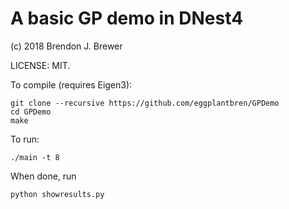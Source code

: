 A basic GP demo in DNest4
=========================

(c) 2018 Brendon J. Brewer

LICENSE: MIT.

To compile (requires Eigen3):

```
git clone --recursive https://github.com/eggplantbren/GPDemo
cd GPDemo
make
```

To run:

```
./main -t 8
```

When done, run

```
python showresults.py
```


